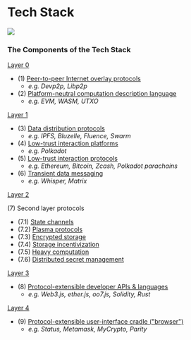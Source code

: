 # Tech Stack

![](https://i.imgur.com/r0G3SQq.png)


### The Components of the Tech Stack

[Layer 0](Layer-0/Layer-0-Overview.md)

  * (1) [Peer-to-peer Internet overlay protocols](Layer-0/peer_to_peer_internet_overlay_protocols.md)
    - _e.g. Devp2p, Libp2p_
  * (2) [Platform-neutral computation description language](Layer-0/platform_neutral_computation_description_language.md)
    - _e.g. EVM, WASM, UTXO_

[Layer 1](Layer-1/Layer-1-Overview.md)

* (3) [Data distribution protocols](Layer-1/data_distribution_protocols.md)
    - _e.g. IPFS, Bluzelle, Fluence, Swarm_
* (4) [Low-trust interaction platforms](Layer-1/low_trust_interaction_platforms.md)
    - _e.g. Polkadot_
* (5) [Low-trust interaction protocols](Layer-1/low_trust_interaction_protocols.md)
    - _e.g. Ethereum, Bitcoin, Zcash, Polkadot parachains_
* (6) [Transient data messaging](Layer-1/transient_data_messaging.md)
    - _e.g. Whisper, Matrix_

[Layer 2](Layer-2/Layer-2-Overview.md)

(7) Second layer protocols
 

 * (7.1) [State channels](Layer-2/state_channels.md)
 * (7.2) [Plasma protocols](Layer-2/plasma_protocols.md)
 * (7.3) [Encrypted storage](Layer-2/encrypted_storage.md)
 * (7.4) [Storage incentivization](Layer-2/storage_incentivization.md)
 * (7.5) [Heavy computation](Layer-2/heavy_computation.md)
 * (7.6) [Distributed secret management](Layer-2/distributed_secret_management.md)

[Layer 3](Layer-3/Layer-3-Overview.md)

 * (8) [Protocol-extensible developer APIs & languages](Layer-3/Layer-3-Overview.md)
    - _e.g. Web3.js, ether.js, oo7.js, Solidity, Rust_

[Layer 4](Layer-4/Layer-4-Overview.md)

 * (9) [Protocol-extensible user-interface cradle ("browser")](Layer-4/Layer-4-Overview.md)
    - _e.g. Status, Metamask, MyCrypto, Parity_

